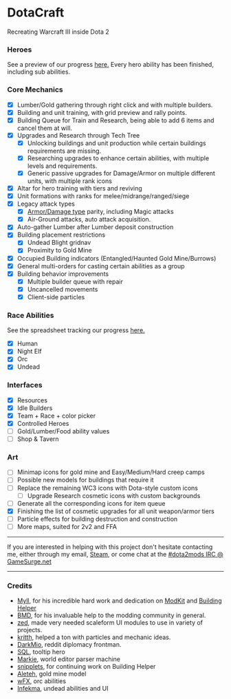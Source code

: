 # DotaCraft
Recreating Warcraft III inside Dota 2

### Heroes
See a preview of our progress [here.](http://moddota.com/forums/discussion/comment/382/#Comment_382) Every hero ability has been finished, including sub abilities.

### Core Mechanics

- [x] Lumber/Gold gathering through right click and with multiple builders.
- [x] Building and unit training, with grid preview and rally points.
- [x] Building Queue for Train and Research, being able to add 6 items and cancel them at will.
- [x] Upgrades and Research through Tech Tree
  - [x] Unlocking buildings and unit production while certain buildings requirements are missing.
  - [x] Researching upgrades to enhance certain abilities, with multiple levels and requirements.
  - [x] Generic passive upgrades for Damage/Armor on multiple different units, with multiple rank icons 
- [x] Altar for hero training with tiers and reviving
- [x] Unit formations with ranks for melee/midrange/ranged/siege
- [x] Legacy attack types
  - [x] [Armor/Damage type](http://classic.battle.net/war3/basics/armorandweapontypes.shtml) parity, including Magic attacks
  - [x] Air-Ground attacks, auto attack acquisition.
- [x] Auto-gather Lumber after Lumber deposit construction
- [x] Building placement restrictions
  - [x] Undead Blight gridnav
  - [x] Proximity to Gold Mine
- [x] Occupied Building indicators (Entangled/Haunted Gold Mine/Burrows)
- [x] General multi-orders for casting certain abilities as a group
- [x] Building behavior improvements
  - [x] Multiple builder queue with repair
  - [x] Uncancelled movements
  - [x] Client-side particles

### Race Abilities
See the spreadsheet tracking our progress [here.](https://docs.google.com/spreadsheets/d/1qwyG20YNi88G-SFYbaiyxi11Vtar8kjNXXJCMZyF7Y0/edit#gid=1929065693)

- [x] Human
- [x] Night Elf
- [x] Orc
- [x] Undead

### Interfaces

- [x] Resources
- [x] Idle Builders
- [x] Team + Race + color picker
- [x] Controlled Heroes
- [ ] Gold/Lumber/Food ability values
- [ ] Shop & Tavern

### Art

- [ ] Minimap icons for gold mine and Easy/Medium/Hard creep camps
- [ ] Possible new models for buildings that require it
- [ ] Replace the remaining WC3 icons with Dota-style custom icons
  - [ ] Upgrade Research cosmetic icons with custom backgrounds 
- [ ] Generate all the corresponding icons for item queue 
- [x] Finishing the list of cosmetic upgrades for all unit weapon/armor tiers
- [ ] Particle effects for building destruction and construction
- [ ] More maps, suited for 2v2 and FFA

---

If you are interested in helping with this project don't hesitate contacting me, either through my email, [Steam](http://steamcommunity.com/id/mnoya), or come chat at the [#dota2mods IRC @ GameSurge.net](kiwiirc.com/client/irc.gamesurge.net/?#dota2mods)

---

### Credits

* [Myll](https://github.com/Myll), for his incredible hard work and dedication on [ModKit](https://github.com/Myll/Dota-2-ModKit) and [Building Helper](https://github.com/Myll/Dota-2-Building-Helper)
* [BMD](https://github.com/bmddota), for his invaluable help to the modding community in general.
* [zed](https://github.com/zedor), made very needed scaleform UI modules to use in variety of projects.
* [kritth](https://github.com/kritth), helped a ton with particles and mechanic ideas.
* [DarkMio](https://github.com/DarkMio), reddit diplomacy frontman.
* [SQL](https://github.com/justSQL), tooltip hero
* [Markie](https://github.com/TheMarkie), world editor parser machine
* [snipplets](https://github.com/snipplets), for continuing work on Building Helper
* [Aleteh](https://github.com/Aleteh), gold mine model
* [wFX](https://github.com/vhpanisa), orc abilities
* [Infekma](https://github.com/Infekma), undead abilities and UI
